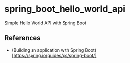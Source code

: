 # spring_boot_hello_world_api

Simple Hello World API with Spring Boot


## References

- (Building an application with Spring Boot)[https://spring.io/guides/gs/spring-boot/].

